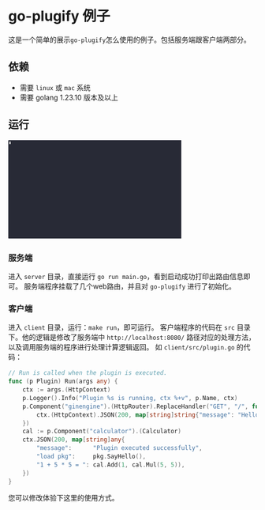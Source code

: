 # go-plugify 例子

这是一个简单的展示`go-plugify`怎么使用的例子。包括服务端跟客户端两部分。

## 依赖

- 需要 `linux` 或 `mac` 系统
- 需要 golang 1.23.10 版本及以上

## 运行

<img alt="example" src="https://github.com/go-plugify/example/blob/main/example.gif?raw=true" width="351">

### 服务端

进入 `server` 目录，直接运行 `go run main.go`，看到启动成功打印出路由信息即可。
服务端程序挂载了几个web路由，并且对 `go-plugify` 进行了初始化。

### 客户端

进入 `client` 目录，运行：`make run`，即可运行。
客户端程序的代码在 `src` 目录下。他的逻辑是修改了服务端中 `http://localhost:8080/` 路径对应的处理方法，以及调用服务端的程序进行处理计算逻辑返回。
如 `client/src/plugin.go` 的代码：

```go
// Run is called when the plugin is executed.
func (p Plugin) Run(args any) {
	ctx := args.(HttpContext)
	p.Logger().Info("Plugin %s is running, ctx %+v", p.Name, ctx)
	p.Component("ginengine").(HttpRouter).ReplaceHandler("GET", "/", func(ctx context.Context) {
		ctx.(HttpContext).JSON(200, map[string]string{"message": "Hello from plugin !!!"})
	})
	cal := p.Component("calculator").(Calculator)
	ctx.JSON(200, map[string]any{
		"message":      "Plugin executed successfully",
		"load pkg":     pkg.SayHello(),
		"1 + 5 * 5 = ": cal.Add(1, cal.Mul(5, 5)),
	})
}
```

您可以修改体验下这里的使用方式。